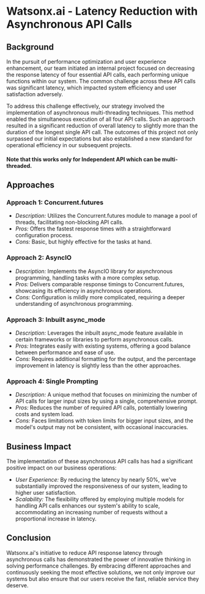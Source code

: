 # Watsonx.ai - Latency Reduction with Asynchronous API Calls

## Background

In the pursuit of performance optimization and user experience enhancement, our team initiated an internal project focused on decreasing the response latency of four essential API calls, each performing unique functions within our system. The common challenge across these API calls was significant latency, which impacted system efficiency and user satisfaction adversely.

To address this challenge effectively, our strategy involved the implementation of asynchronous multi-threading techniques. This method enabled the simultaneous execution of all four API calls. Such an approach resulted in a significant reduction of overall latency to slightly more than the duration of the longest single API call. The outcomes of this project not only surpassed our initial expectations but also established a new standard for operational efficiency in our subsequent projects.

#### Note that this works only for Independent API which can be multi-threaded. 

## Approaches

### Approach 1: Concurrent.futures

- *Description:* Utilizes the Concurrent.futures module to manage a pool of threads, facilitating non-blocking API calls.
- *Pros:* Offers the fastest response times with a straightforward configuration process.
- *Cons:* Basic, but highly effective for the tasks at hand.

### Approach 2: AsyncIO

- *Description:* Implements the AsyncIO library for asynchronous programming, handling tasks with a more complex setup.
- *Pros:* Delivers comparable response timings to Concurrent.futures, showcasing its efficiency in asynchronous operations.
- *Cons:* Configuration is mildly more complicated, requiring a deeper understanding of asynchronous programming.

### Approach 3: Inbuilt async_mode

- *Description:* Leverages the inbuilt async_mode feature available in certain frameworks or libraries to perform asynchronous calls.
- *Pros:* Integrates easily with existing systems, offering a good balance between performance and ease of use.
- *Cons:* Requires additional formatting for the output, and the percentage improvement in latency is slightly less than the other approaches.

### Approach 4: Single Prompting

- *Description:* A unique method that focuses on minimizing the number of API calls for larger input sizes by using a single, comprehensive prompt.
- *Pros:* Reduces the number of required API calls, potentially lowering costs and system load.
- *Cons:* Faces limitations with token limits for bigger input sizes, and the model's output may not be consistent, with occasional inaccuracies.

## Business Impact

The implementation of these asynchronous API calls has had a significant positive impact on our business operations:

- *User Experience:* By reducing the latency by nearly 50%, we've substantially improved the responsiveness of our system, leading to higher user satisfaction.
- *Scalability:* The flexibility offered by employing multiple models for handling API calls enhances our system's ability to scale, accommodating an increasing number of requests without a proportional increase in latency.

## Conclusion

Watsonx.ai's initiative to reduce API response latency through asynchronous calls has demonstrated the power of innovative thinking in solving performance challenges. By embracing different approaches and continuously seeking the most effective solutions, we not only improve our systems but also ensure that our users receive the fast, reliable service they deserve.
